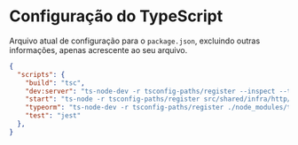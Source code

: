 # Configuração do TypeScript

Arquivo atual de configuração para o `package.json`, excluindo outras informações, apenas acrescente ao seu arquivo.

```json
{
  "scripts": {
    "build": "tsc",
    "dev:server": "ts-node-dev -r tsconfig-paths/register --inspect --transpileOnly --ignore-watch node_modules src/shared/infra/http/server.ts",
    "start": "ts-node -r tsconfig-paths/register src/shared/infra/http/index.ts",
    "typeorm": "ts-node-dev -r tsconfig-paths/register ./node_modules/typeorm/cli.js",
    "test": "jest"
  },
}

```
